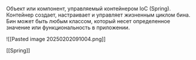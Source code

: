 Объект или компонент, управляемый контейнером IoC (Spring). Контейнер создает, настраивает и управляет жизненным циклом бина.
Бин может быть любым классом, который несет определенное значение или функциональность в приложении.

![[Pasted image 20250202091004.png]]

[[Spring]]